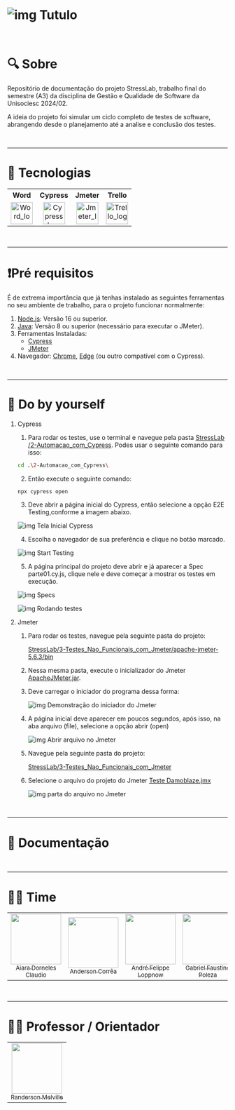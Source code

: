 # ![img Tutulo](https://capsule-render.vercel.app/api?type=waving&height=300&color=0:00FFB0,100:a82da8&text=STRESS%20LAB&textBg=false&fontColor=FFFFFF&fontSize=50&animation=twinkling&stroke=0000FF)

<br>

# 🔍 Sobre

Repositório de documentação do projeto StressLab, trabalho final do semestre (A3) da disciplina de Gestão e Qualidade de Software da Unisociesc 2024/02.

A ideia do projeto foi simular um ciclo completo de testes de software, abrangendo desde o planejamento até a analise e conclusão dos testes. 

<br>

---

# 🚀 Tecnologias


<div align="center" text-align="center">
  <table>
    <tr>
        <th style="text-align: center;">Word</th>
        <th style="text-align: center;">Cypress</th>
        <th style="text-align: center;">Jmeter</th>
        <th style="text-align: center;">Trello</th>
    </tr>
    <tr align="center">
      <td>
        <img src="https://logodownload.org/wp-content/uploads/2018/10/word-logo-0.png" alt="Word_logo" height="50"/>
      </td>
      <td>
        <img src="https://user-images.githubusercontent.com/2801156/153322291-8b186487-5127-48f7-aa6d-b0ef350f8575.png" alt="Cypress_Logo" width="50" height="50"/>
      </td>
      <td>
        <img src="https://jmeter.apache.org/images/logo.svg" alt="Jmeter_logo" height="50"/>
      </td>
      <td>
        <img src="https://icon-library.com/images/trello-icon-png/trello-icon-png-5.jpg" alt="Trello_logo" height="50"/>
      </td>
    </tr>
  </table>
</div>

<br>

---

# ❗Pré requisitos

É de extrema importância que já tenhas instalado as seguintes ferramentas no seu ambiente de trabalho, para o projeto funcionar normalmente:

1. [Node.js](https://nodejs.org/pt): Versão 16 ou superior.
2. [Java](https://www.java.com/pt-BR/): Versão 8 ou superior (necessário para executar o JMeter).
3. Ferramentas Instaladas:
   - [Cypress](https://www.cypress.io/)
   - [JMeter](https://jmeter.apache.org)
4. Navegador: [Chrome](https://www.google.pt/intl/pt-PT/chrome/), [Edge](https://www.microsoft.com/pt-br/edge/download) (ou outro compatível com o Cypress).

<br>

---

# 📘 Do by yourself

1. Cypress

    1. Para rodar os testes, use o terminal e navegue pela pasta [StressLab
/2-Automacao_com_Cypress](./2-Automacao_com_Cypress). Podes usar o seguinte comando para isso:

    ~~~bash
    cd .\2-Automacao_com_Cypress\
    ~~~

    2. Então execute o seguinte comando:

    ~~~bash
    npx cypress open
    ~~~

    3. Deve abrir a página inicial do Cypress, então selecione a opção E2E Testing,conforme a imagem abaixo.

    ![img Tela Inicial Cypress](./Apresentacao/2-Abertura_cypress.png)

    4. Escolha o navegador de sua preferência e clique no botão marcado.

    ![img Start Testing](./Apresentacao/3-Selecao_Navegador.png)

    5. A página principal do projeto deve abrir e já aparecer a Spec parte01.cy.js, clique nele e deve começar a mostrar os testes em execução.

    ![img Specs](./Apresentacao/4-Pagina_principa_cypress.png)

    ![img Rodando testes](./Apresentacao/5-Rodando_testes.png)

2. Jmeter

    1. Para rodar os testes, navegue pela seguinte pasta do projeto:

        [StressLab/3-Testes_Nao_Funcionais_com_Jmeter/apache-jmeter-5.6.3/bin](./3-Testes_Nao_Funcionais_com_Jmeter/apache-jmeter-5.6.3/bin)
    
    2. Nessa mesma pasta, execute o inicializador do Jmeter  [ApacheJMeter.jar](./3-Testes_Nao_Funcionais_com_Jmeter/apache-jmeter-5.6.3/bin/ApacheJMeter.jar). 

    3. Deve carregar o iniciador do programa dessa forma:

        ![img Demonstração do iniciador do Jmeter](placeholder.png)
    

    4. A página inicial deve aparecer em poucos segundos, após isso, na aba arquivo (file), selecione a opção abrir (open)

        ![img Abrir arquivo no Jmeter](placeholder.png)
    
    5. Navegue pela seguinte pasta do projeto:

        [StressLab/3-Testes_Nao_Funcionais_com_Jmeter](./3-Testes_Nao_Funcionais_com_Jmeter)


    6. Selecione o arquivo do projeto do Jmeter [Teste Damoblaze.jmx](./3-Testes_Nao_Funcionais_com_Jmeter/Teste%20Damoblaze.jmx)

        ![img parta do arquivo no Jmeter](placeholder.png)
    

    

<br>

---

# 📘 Documentação

<br>

---

# 👨‍💻 Time

<table>
    <tr>
        <td align=center>
            <a href="https://github.com/Sttarnix">
                <img src="https://avatars.githubusercontent.com/u/126365457?v=4" width=115px><br>
                <sub>Aiara Dorneles Claudio</sub>
            </a>
        </td>
        <td align=center>
            <a href="https://github.com/Anderson-Andy-Correa">
                <img src="https://avatars.githubusercontent.com/u/106445568?v=4" width=115px><br>
                <sub>Anderson Corrêa</sub>
            </a>
        </td>
        <td align=center>
            <a href="https://github.com/AndreLoppnow">
                <img src="https://avatars.githubusercontent.com/u/129698712?v=4" width=115px><br>
                <sub>André Felippe Loppnow</sub>
            </a>
        </td>
        <td align=center>
            <a href="https://github.com/gabrielpoleza">
                <img src="https://avatars.githubusercontent.com/u/128434647?v=4" width=115px><br>
                <sub>Gabriel Faustino Poleza</sub>
            </a>
        </td>
        <td align=center>
            <a href="https://github.com/2005LucasLongo">
                <img src="https://avatars.githubusercontent.com/u/107898034?v=4" width=115px><br>
                <sub>Lucas Longo</sub>
            </a>
        </td>
    </tr>
</table>

<br>

---

# 👨‍🎓 Professor / Orientador

<table>
    <tr>
        <td align=center>
            <a href="https://github.com/RandMelville">
                <img src="https://avatars.githubusercontent.com/u/16937328?v=4" width=115px><br>
                <sub>Randerson Melville</sub>
            </a>
        </td>
    </tr>
</table>
